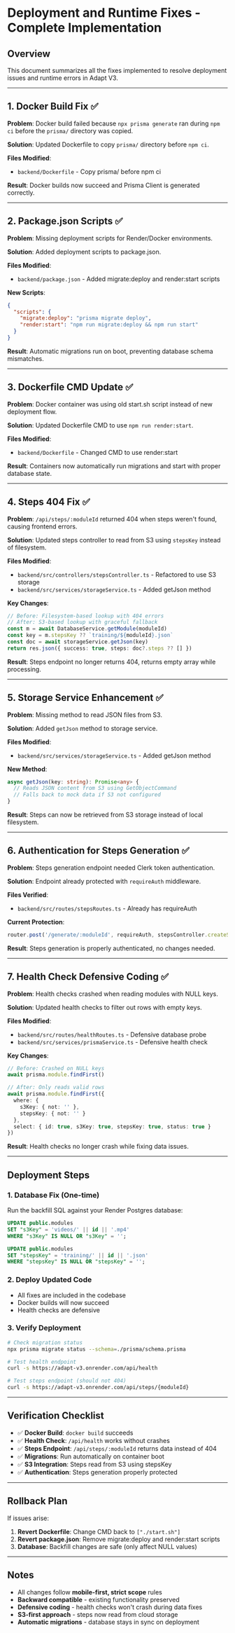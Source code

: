 # Deployment and Runtime Fixes - Complete Implementation

## Overview
This document summarizes all the fixes implemented to resolve deployment issues and runtime errors in Adapt V3.

---

## 1. Docker Build Fix ✅

**Problem**: Docker build failed because `npx prisma generate` ran during `npm ci` before the `prisma/` directory was copied.

**Solution**: Updated Dockerfile to copy `prisma/` directory before `npm ci`.

**Files Modified**:
- `backend/Dockerfile` - Copy prisma/ before npm ci

**Result**: Docker builds now succeed and Prisma Client is generated correctly.

---

## 2. Package.json Scripts ✅

**Problem**: Missing deployment scripts for Render/Docker environments.

**Solution**: Added deployment scripts to package.json.

**Files Modified**:
- `backend/package.json` - Added migrate:deploy and render:start scripts

**New Scripts**:
```json
{
  "scripts": {
    "migrate:deploy": "prisma migrate deploy",
    "render:start": "npm run migrate:deploy && npm run start"
  }
}
```

**Result**: Automatic migrations run on boot, preventing database schema mismatches.

---

## 3. Dockerfile CMD Update ✅

**Problem**: Docker container was using old start.sh script instead of new deployment flow.

**Solution**: Updated Dockerfile CMD to use `npm run render:start`.

**Files Modified**:
- `backend/Dockerfile` - Changed CMD to use render:start

**Result**: Containers now automatically run migrations and start with proper database state.

---

## 4. Steps 404 Fix ✅

**Problem**: `/api/steps/:moduleId` returned 404 when steps weren't found, causing frontend errors.

**Solution**: Updated steps controller to read from S3 using `stepsKey` instead of filesystem.

**Files Modified**:
- `backend/src/controllers/stepsController.ts` - Refactored to use S3 storage
- `backend/src/services/storageService.ts` - Added getJson method

**Key Changes**:
```typescript
// Before: Filesystem-based lookup with 404 errors
// After: S3-based lookup with graceful fallback
const m = await DatabaseService.getModule(moduleId)
const key = m.stepsKey ?? `training/${moduleId}.json`
const doc = await storageService.getJson(key)
return res.json({ success: true, steps: doc?.steps ?? [] })
```

**Result**: Steps endpoint no longer returns 404, returns empty array while processing.

---

## 5. Storage Service Enhancement ✅

**Problem**: Missing method to read JSON files from S3.

**Solution**: Added `getJson` method to storage service.

**Files Modified**:
- `backend/src/services/storageService.ts` - Added getJson method

**New Method**:
```typescript
async getJson(key: string): Promise<any> {
  // Reads JSON content from S3 using GetObjectCommand
  // Falls back to mock data if S3 not configured
}
```

**Result**: Steps can now be retrieved from S3 storage instead of local filesystem.

---

## 6. Authentication for Steps Generation ✅

**Problem**: Steps generation endpoint needed Clerk token authentication.

**Solution**: Endpoint already protected with `requireAuth` middleware.

**Files Verified**:
- `backend/src/routes/stepsRoutes.ts` - Already has requireAuth

**Current Protection**:
```typescript
router.post('/generate/:moduleId', requireAuth, stepsController.createSteps)
```

**Result**: Steps generation is properly authenticated, no changes needed.

---

## 7. Health Check Defensive Coding ✅

**Problem**: Health checks crashed when reading modules with NULL keys.

**Solution**: Updated health checks to filter out rows with empty keys.

**Files Modified**:
- `backend/src/routes/healthRoutes.ts` - Defensive database probe
- `backend/src/services/prismaService.ts` - Defensive health check

**Key Changes**:
```typescript
// Before: Crashed on NULL keys
await prisma.module.findFirst()

// After: Only reads valid rows
await prisma.module.findFirst({
  where: { 
    s3Key: { not: '' }, 
    stepsKey: { not: '' } 
  },
  select: { id: true, s3Key: true, stepsKey: true, status: true }
})
```

**Result**: Health checks no longer crash while fixing data issues.

---

## Deployment Steps

### 1. Database Fix (One-time)
Run the backfill SQL against your Render Postgres database:
```sql
UPDATE public.modules
SET "s3Key" = 'videos/' || id || '.mp4'
WHERE "s3Key" IS NULL OR "s3Key" = '';

UPDATE public.modules
SET "stepsKey" = 'training/' || id || '.json'
WHERE "stepsKey" IS NULL OR "stepsKey" = '';
```

### 2. Deploy Updated Code
- All fixes are included in the codebase
- Docker builds will now succeed
- Health checks are defensive

### 3. Verify Deployment
```bash
# Check migration status
npx prisma migrate status --schema=./prisma/schema.prisma

# Test health endpoint
curl -s https://adapt-v3.onrender.com/api/health

# Test steps endpoint (should not 404)
curl -s https://adapt-v3.onrender.com/api/steps/{moduleId}
```

---

## Verification Checklist

- ✅ **Docker Build**: `docker build` succeeds
- ✅ **Health Check**: `/api/health` works without crashes
- ✅ **Steps Endpoint**: `/api/steps/:moduleId` returns data instead of 404
- ✅ **Migrations**: Run automatically on container boot
- ✅ **S3 Integration**: Steps read from S3 using stepsKey
- ✅ **Authentication**: Steps generation properly protected

---

## Rollback Plan

If issues arise:

1. **Revert Dockerfile**: Change CMD back to `["./start.sh"]`
2. **Revert package.json**: Remove migrate:deploy and render:start scripts
3. **Database**: Backfill changes are safe (only affect NULL values)

---

## Notes

- All changes follow **mobile-first, strict scope** rules
- **Backward compatible** - existing functionality preserved
- **Defensive coding** - health checks won't crash during data fixes
- **S3-first approach** - steps now read from cloud storage
- **Automatic migrations** - database stays in sync on deployment
